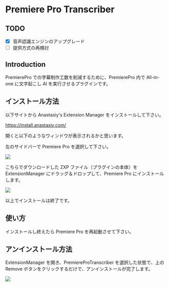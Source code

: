 # Premiere Pro Transcriber

## TODO

- [x] 音声認識エンジンのアップグレード
- [ ] 提供方式の再検討

## Introduction

PremierePro での字幕制作工数を削減するために、PremierePro 内で All-in-one に文字起こし AI を実行させるプラグインです。

## インストール方法

以下サイトから Anastasiy's Extension Manager をインストールして下さい。

https://install.anastasiy.com/

開くと以下のようなウィンドウが表示されるかと思います。

左のサイドバーで Premiere Pro を選択して下さい。

![](./assets/extension_manager.png)

こちらでダウンロードした ZXP ファイル（プラグインの本体）を ExtensionManager にドラッグ＆ドロップして、Premiere Pro にインストールします。

![](./assets/installed_successfully.png)

以上でインストールは終了です。

## 使い方

インストールし終えたら Premiere Pro を再起動させて下さい。

## アンインストール方法

ExtensionManager を開き、PremiereProTranscriber を選択した状態で、上の Remove ボタンをクリックするだけで、アンインストールが完了します。

![](./assets/uninstall.png)
